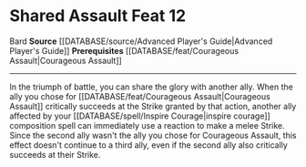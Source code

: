 ﻿---
feat: Shared Assault
id: '1654'
level: '12'
name: Shared Assault
prerequisite: '[[DATABASE/feat/Courageous Assault|Courageous Assault]]'
rarity: Common
source: '[[DATABASE/source/Advanced Player''s Guide|Advanced Player''s Guide]]'
trait:
- '[[DATABASE/trait/Bard|Bard]]'
type: Feat

---
# Shared Assault <span class="item-type">Feat 12</span>

<span class="item-trait">Bard</span>
**Source** [[DATABASE/source/Advanced Player's Guide|Advanced Player's Guide]] 
**Prerequisites** [[DATABASE/feat/Courageous Assault|Courageous Assault]]

---
In the triumph of battle, you can share the glory with another ally. When the ally you chose for [[DATABASE/feat/Courageous Assault|Courageous Assault]] critically succeeds at the Strike granted by that action, another ally affected by your [[DATABASE/spell/Inspire Courage|inspire courage]] composition spell can immediately use a reaction to make a melee Strike. Since the second ally wasn't the ally you chose for Courageous Assault, this effect doesn't continue to a third ally, even if the second ally also critically succeeds at their Strike.